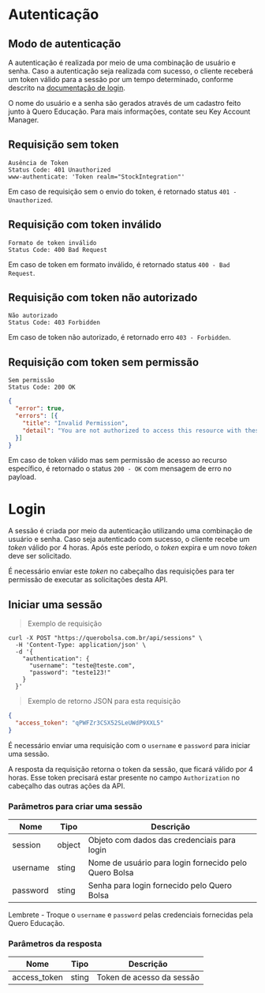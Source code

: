 # Autenticação

## Modo de autenticação

A autenticação é realizada por meio de uma combinação de usuário e senha. Caso a autenticação seja realizada com sucesso, o cliente receberá um token válido para a sessão por um tempo determinado, conforme descrito na [documentação de login](#login).

O nome do usuário e a senha são gerados através de um cadastro feito junto à Quero Educação. Para mais informações, contate seu Key Account Manager.

## Requisição sem token

```
Ausência de Token
Status Code: 401 Unauthorized
www-authenticate: 'Token realm="StockIntegration"'
```

Em caso de requisição sem o envio do token, é retornado status `401 - Unauthorized`.

## Requisição com token inválido

```
Formato de token inválido
Status Code: 400 Bad Request
```

Em caso de token em formato inválido, é retornado status `400 - Bad Request`.

## Requisição com token não autorizado

```
Não autorizado
Status Code: 403 Forbidden
```

Em caso de token não autorizado, é retornado erro `403 - Forbidden`.

## Requisição com token sem permissão

```
Sem permissão
Status Code: 200 OK
```

```json
{
  "error": true,
  "errors": [{
    "title": "Invalid Permission",
    "detail": "You are not authorized to access this resource with these parameters"
  }]
}
```

Em caso de token válido mas sem permissão de acesso ao recurso específico, é retornado o status `200 - OK` com mensagem de erro no payload.

# Login

A sessão é criada por meio da autenticação utilizando uma combinação de usuário e senha. Caso seja autenticado com sucesso, o cliente recebe um _token_ válido por 4 horas. Após este período, o _token_ expira e um novo _token_ deve ser solicitado.

É necessário enviar este _token_  no cabeçalho das requisições para ter permissão de executar as solicitações desta API.

## Iniciar uma sessão

> Exemplo de requisição

```shell
curl -X POST "https://querobolsa.com.br/api/sessions" \
  -H 'Content-Type: application/json' \
  -d '{
    "authentication": {
      "username": "teste@teste.com",
      "password": "teste123!"
    }
  }'
```

> Exemplo de retorno JSON para esta requisição

```json
{
  "access_token": "qPWFZr3CSX52SLeUWdP9XXL5"
}
```

É necessário enviar uma requisição com o `username` e `password` para iniciar uma sessão.

A resposta da requisição retorna o token da sessão, que ficará válido por 4 horas. Esse token precisará estar presente no campo `Authorization` no cabeçalho das outras ações da API.

### Parâmetros para criar uma sessão

| Nome | Tipo | Descrição |
| ---- | ---- | --------- |
| session | object | Objeto com dados das credenciais para login |
| username | sting | Nome de usuário para login fornecido pelo Quero Bolsa |
| password | sting | Senha para login fornecido pelo Quero Bolsa |

<aside class="notice">Lembrete - Troque o <code>username</code> e <code>password</code> pelas credenciais fornecidas pela Quero Educação.</aside>

### Parâmetros da resposta

| Nome | Tipo | Descrição |
| ---- | ---- | --------- |
| access_token | sting | Token de acesso da sessão |
